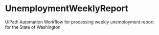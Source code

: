 # UnemploymentWeeklyReport
UiPath Automation Workflow for processing weekly unemployment report for the State of Washington
